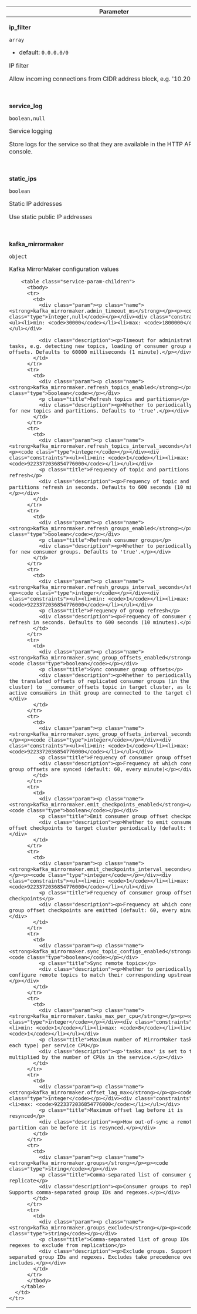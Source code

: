 
<!-- vale off -->
<table class="service-param">
  <thead>
    <tr><th>Parameter</th></tr>
  </thead>
  <tbody>    <tr>
      <td>
        <div class="param"><p class="name"><strong>ip_filter</strong></p><p><code class="type">array</code></p></div><div class="constraints"><ul><li>default: <code>0.0.0.0/0</code></li></ul></div>
        <p class="title">IP filter</p>
        <div class="description"><p>Allow incoming connections from CIDR address block, e.g. '10.20.0.0/16'</p></div>
        <table class="service-param-children">
          <tbody>
          </tbody>
        </table>
      </td>
    </tr>
    <tr>
      <td>
        <div class="param"><p class="name"><strong>service_log</strong></p><p><code class="type">boolean,null</code></p></div>
        <p class="title">Service logging</p>
        <div class="description"><p>Store logs for the service so that they are available in the HTTP API and console.</p></div>
        <table class="service-param-children">
          <tbody>
          </tbody>
        </table>
      </td>
    </tr>
    <tr>
      <td>
        <div class="param"><p class="name"><strong>static_ips</strong></p><p><code class="type">boolean</code></p></div>
        <p class="title">Static IP addresses</p>
        <div class="description"><p>Use static public IP addresses</p></div>
        <table class="service-param-children">
          <tbody>
          </tbody>
        </table>
      </td>
    </tr>
    <tr>
      <td>
        <div class="param"><p class="name"><strong>kafka_mirrormaker</strong></p><p><code class="type">object</code></p></div>
        <p class="title">Kafka MirrorMaker configuration values</p>
        
        <table class="service-param-children">
          <tbody>
          <tr>
            <td>
              <div class="param"><p class="name"><strong>kafka_mirrormaker.admin_timeout_ms</strong></p><p><code class="type">integer,null</code></p></div><div class="constraints"><ul><li>min: <code>30000</code></li><li>max: <code>1800000</code></li></ul></div>
              
              <div class="description"><p>Timeout for administrative tasks, e.g. detecting new topics, loading of consumer group and offsets. Defaults to 60000 milliseconds (1 minute).</p></div>
            </td>
          </tr>
          <tr>
            <td>
              <div class="param"><p class="name"><strong>kafka_mirrormaker.refresh_topics_enabled</strong></p><p><code class="type">boolean</code></p></div>
              <p class="title">Refresh topics and partitions</p>
              <div class="description"><p>Whether to periodically check for new topics and partitions. Defaults to 'true'.</p></div>
            </td>
          </tr>
          <tr>
            <td>
              <div class="param"><p class="name"><strong>kafka_mirrormaker.refresh_topics_interval_seconds</strong></p><p><code class="type">integer</code></p></div><div class="constraints"><ul><li>min: <code>1</code></li><li>max: <code>9223372036854776000</code></li></ul></div>
              <p class="title">Frequency of topic and partitions refresh</p>
              <div class="description"><p>Frequency of topic and partitions refresh in seconds. Defaults to 600 seconds (10 minutes).</p></div>
            </td>
          </tr>
          <tr>
            <td>
              <div class="param"><p class="name"><strong>kafka_mirrormaker.refresh_groups_enabled</strong></p><p><code class="type">boolean</code></p></div>
              <p class="title">Refresh consumer groups</p>
              <div class="description"><p>Whether to periodically check for new consumer groups. Defaults to 'true'.</p></div>
            </td>
          </tr>
          <tr>
            <td>
              <div class="param"><p class="name"><strong>kafka_mirrormaker.refresh_groups_interval_seconds</strong></p><p><code class="type">integer</code></p></div><div class="constraints"><ul><li>min: <code>1</code></li><li>max: <code>9223372036854776000</code></li></ul></div>
              <p class="title">Frequency of group refresh</p>
              <div class="description"><p>Frequency of consumer group refresh in seconds. Defaults to 600 seconds (10 minutes).</p></div>
            </td>
          </tr>
          <tr>
            <td>
              <div class="param"><p class="name"><strong>kafka_mirrormaker.sync_group_offsets_enabled</strong></p><p><code class="type">boolean</code></p></div>
              <p class="title">Sync consumer group offsets</p>
              <div class="description"><p>Whether to periodically write the translated offsets of replicated consumer groups (in the source cluster) to __consumer_offsets topic in target cluster, as long as no active consumers in that group are connected to the target cluster</p></div>
            </td>
          </tr>
          <tr>
            <td>
              <div class="param"><p class="name"><strong>kafka_mirrormaker.sync_group_offsets_interval_seconds</strong></p><p><code class="type">integer</code></p></div><div class="constraints"><ul><li>min: <code>1</code></li><li>max: <code>9223372036854776000</code></li></ul></div>
              <p class="title">Frequency of consumer group offset sync</p>
              <div class="description"><p>Frequency at which consumer group offsets are synced (default: 60, every minute)</p></div>
            </td>
          </tr>
          <tr>
            <td>
              <div class="param"><p class="name"><strong>kafka_mirrormaker.emit_checkpoints_enabled</strong></p><p><code class="type">boolean</code></p></div>
              <p class="title">Emit consumer group offset checkpoints</p>
              <div class="description"><p>Whether to emit consumer group offset checkpoints to target cluster periodically (default: true)</p></div>
            </td>
          </tr>
          <tr>
            <td>
              <div class="param"><p class="name"><strong>kafka_mirrormaker.emit_checkpoints_interval_seconds</strong></p><p><code class="type">integer</code></p></div><div class="constraints"><ul><li>min: <code>1</code></li><li>max: <code>9223372036854776000</code></li></ul></div>
              <p class="title">Frequency of consumer group offset checkpoints</p>
              <div class="description"><p>Frequency at which consumer group offset checkpoints are emitted (default: 60, every minute)</p></div>
            </td>
          </tr>
          <tr>
            <td>
              <div class="param"><p class="name"><strong>kafka_mirrormaker.sync_topic_configs_enabled</strong></p><p><code class="type">boolean</code></p></div>
              <p class="title">Sync remote topics</p>
              <div class="description"><p>Whether to periodically configure remote topics to match their corresponding upstream topics.</p></div>
            </td>
          </tr>
          <tr>
            <td>
              <div class="param"><p class="name"><strong>kafka_mirrormaker.tasks_max_per_cpu</strong></p><p><code class="type">integer</code></p></div><div class="constraints"><ul><li>min: <code>1</code></li><li>max: <code>8</code></li><li>default: <code>1</code></li></ul></div>
              <p class="title">Maximum number of MirrorMaker tasks (of each type) per service CPU</p>
              <div class="description"><p>'tasks.max' is set to this multiplied by the number of CPUs in the service.</p></div>
            </td>
          </tr>
          <tr>
            <td>
              <div class="param"><p class="name"><strong>kafka_mirrormaker.offset_lag_max</strong></p><p><code class="type">integer</code></p></div><div class="constraints"><ul><li>max: <code>9223372036854776000</code></li></ul></div>
              <p class="title">Maximum offset lag before it is resynced</p>
              <div class="description"><p>How out-of-sync a remote partition can be before it is resynced.</p></div>
            </td>
          </tr>
          <tr>
            <td>
              <div class="param"><p class="name"><strong>kafka_mirrormaker.groups</strong></p><p><code class="type">string</code></p></div>
              <p class="title">Comma-separated list of consumer groups to replicate</p>
              <div class="description"><p>Consumer groups to replicate. Supports comma-separated group IDs and regexes.</p></div>
            </td>
          </tr>
          <tr>
            <td>
              <div class="param"><p class="name"><strong>kafka_mirrormaker.groups_exclude</strong></p><p><code class="type">string</code></p></div>
              <p class="title">Comma-separated list of group IDs and regexes to exclude from replication</p>
              <div class="description"><p>Exclude groups. Supports comma-separated group IDs and regexes. Excludes take precedence over includes.</p></div>
            </td>
          </tr>
          </tbody>
        </table>
      </td>
    </tr>
  </tbody>
</table>
    